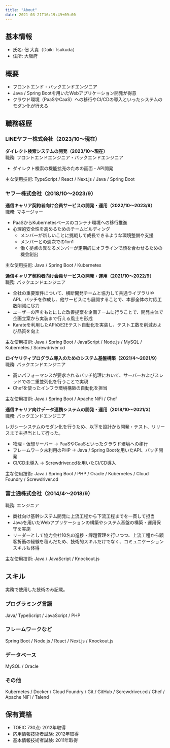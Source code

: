 ```yaml
---
title: "About"
date: 2021-03-21T16:19:49+09:00
---
```


## 基本情報
- 氏名:  佃 大貴（Daiki Tsukuda）
- 住所: 大阪府

## 概要
- フロントエンド・バックエンドエンジニア
- Java / Spring Bootを用いたWebアプリケーション開発が得意
- クラウド環境（PaaSやCaaS）への移行やCI/CDの導入といったシステムのモダン化が行える

## 職務経歴
### LINEヤフー株式会社（2023/10〜現在）
**ダイレクト検索システムの開発（2023/10〜現在）**  
職務: フロントエンドエンジニア・バックエンドエンジニア

- ダイレクト検索の機能拡充のための画面・API開発

主な使用技術: TypeScript / React / Next.js / Java / Spring Boot

### ヤフー株式会社（2018/10〜2023/9）
**通信キャリア契約者向け会員サービスの開発・運用（2022/10〜2023/9）**  
職務: マネージャー

- PaaSからKubernetesベースのコンテナ環境への移行推進
- 心理的安全性を高めるためのチームビルディング
  - メンバーが新しいことに挑戦して成長できるような環境整備や支援
  - メンバーとの週次での1on1
  - 働く拠点の異なるメンバーが定期的にオフラインで顔を合わせるための機会創出

主な使用技術: Java / Spring Boot / Kubernetes

**通信キャリア契約者向け会員サービスの開発・運用（2021/10〜2022/9）**  
職務: バックエンドエンジニア

- 全社の重要案件について、横断開発チームと協力して共通ライブラリやAPI、バッチを作成し、他サービスにも展開することで、本部全体の対応工数削減に尽力
- ユーザーの声をもとにした改善提案を企画チームに行うことで、開発主体で企画立案から実装まで行える風土を形成
- Karateを利用したAPIのE2Eテスト自動化を実装し、テスト工数を削減および品質を向上

主な使用技術: Java / Spring Boot / JavaScript / Node.js / MySQL / Kubernetes / Screwdriver.cd

**ロイヤリティプログラム導入のためのシステム基盤構築（2021/4〜2021/9）**  
職務: バックエンドエンジニア

- 高いパフォーマンスが要求されるバッチ処理において、サーバーおよびスレッドでの二重並列化を行うことで実現
- Chefを使ったインフラ環境構築の自動化を担当

主な使用技術: Java / Spring Boot / Apache NiFi / Chef

**通信キャリア向けデータ連携システムの開発・運用（2018/10〜2021/3）**  
職務: バックエンドエンジニア

レガシーシステムのモダン化を行うため、以下を設計から開発・テスト、リリースまで主担当として行った。

- 物理・仮想サーバー → PaaSやCaaSといったクラウド環境への移行
- フレームワーク未利用のPHP → Java / Spring Bootを用いたAPI、バッチ開発
- CI/CD未導入 → Screwdriver.cdを用いたCI/CD導入

主な使用技術: Java / Spring Boot / PHP / Oracle / Kubernetes / Cloud Foundry / Screwdriver.cd

### 富士通株式会社（2014/4〜2018/9）
職務: エンジニア

- 商社向け基幹システム開発に上流工程から下流工程までを一貫して担当
- Javaを用いたWebアプリケーションの構築やシステム基盤の構築・運用保守を実施
- リーダーとして協力会社10名の進捗・課題管理を行いつつ、上流工程から顧客折衝の経験を積んだため、技術的スキルだけでなく、コミュニケーションスキルも体得

主な使用技術: Java / JavaScript / Knockout.js

## スキル
実務で使用した技術のみ記載。
### プログラミング言語
Java/ TypeScript / JavaScript / PHP

### フレームワークなど
Spring Boot / Node.js / React / Next.js / Knockout.js

### データベース
MySQL / Oracle

### その他
Kubernetes / Docker / Cloud Foundry / Git / GitHub / Screwdriver.cd / Chef / Apache NiFi / Talend

## 保有資格
- TOEIC 730点: 2012年取得
- 応用情報技術者試験: 2012年取得
- 基本情報技術者試験: 2011年取得
